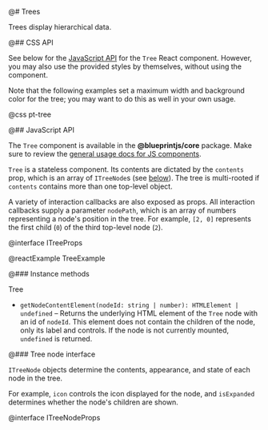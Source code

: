 @# Trees

Trees display hierarchical data.

@## CSS API

See below for the [JavaScript API](#core/components/tree.javascript-api) for the `Tree` React component. However, you
may also use the provided styles by themselves, without using the component.

<div class="pt-callout pt-intent-primary pt-icon-info-sign">
    Note that the following examples set a maximum width and background color for the tree;
    you may want to do this as well in your own usage.
</div>

@css pt-tree

@## JavaScript API

The `Tree` component is available in the **@blueprintjs/core** package.
Make sure to review the [general usage docs for JS components](#blueprint.usage).

`Tree` is a stateless component. Its contents are dictated by the `contents` prop, which is an array
of `ITreeNode`s (see [below](#components/tree.tree-node-interface)). The tree is multi-rooted if `contents`
contains more than one top-level object.

A variety of interaction callbacks are also exposed as props. All interaction callbacks supply a
parameter `nodePath`, which is an array of numbers representing a node's position in the tree. For
example, `[2, 0]` represents the first child (`0`) of the third top-level node (`2`).

@interface ITreeProps

@reactExample TreeExample

@### Instance methods

<div class="docs-interface-name">Tree</div>

* `getNodeContentElement(nodeId: string | number): HTMLElement | undefined` &ndash;
  Returns the underlying HTML element of the `Tree` node with an id of `nodeId`.
  This element does not contain the children of the node, only its label and controls.
  If the node is not currently mounted, `undefined` is returned.

@### Tree node interface

`ITreeNode` objects determine the contents, appearance, and state of each node in the tree.

For example, `icon` controls the icon displayed for the node, and `isExpanded` determines
whether the node's children are shown.

@interface ITreeNodeProps
